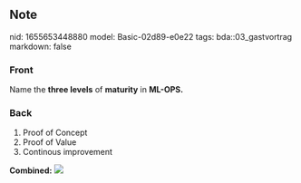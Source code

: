 ## Note
nid: 1655653448880
model: Basic-02d89-e0e22
tags: bda::03_gastvortrag
markdown: false

### Front
Name the <b>three levels</b> of <b>maturity</b> in <b>ML-OPS.</b>

### Back
<ol>
  <li>Proof of Concept
  <li>Proof of Value
  <li>Continous improvement
</ol><b>Combined:</b> <img src= 
"paste-70024bf59278752f02c78522835d9c2ebb055d5f.jpg">
